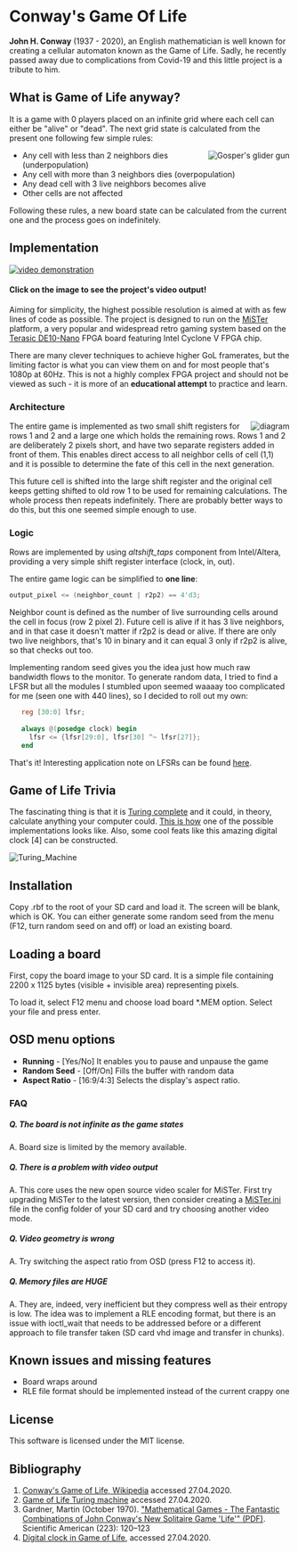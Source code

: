 # Conway's Game Of Life

**John H. Conway** (1937 - 2020), an English mathematician is well known for creating a cellular automaton known as the Game of Life. Sadly, he recently passed away due to complications from Covid-19 and this little project is a tribute to him.

## What is Game of Life anyway?

It is a game with 0 players placed on an infinite grid where each cell can either be "alive" or "dead". The next grid state is calculated from the present one following few simple rules:

<img src="img/Gospers_glider_gun.gif" alt="Gosper's glider gun" align="right">

 - Any cell with less than 2 neighbors dies (underpopulation)
 - Any cell with more than 3 neighbors dies (overpopulation)
 - Any dead cell with 3 live neighbors becomes alive
 - Other cells are not affected

Following these rules, a new board state can be calculated from the current one and the process goes on indefinitely. 


## Implementation

[![video demonstration](img/ytlink.png)](https://www.youtube.com/watch?v=KaBm4etcYFQ)

#### Click on the image to see the project's video output!

Aiming for simplicity, the highest possible resolution is aimed at with as few lines of code as possible. The project is designed to run on the [MiSTer](https://github.com/MiSTer-devel/Main_MiSTer/wiki) platform, a very popular and widespread retro gaming system based on the [Terasic DE10-Nano](http://de10-nano.terasic.com) FPGA board featuring Intel Cyclone V FPGA chip.

There are many clever techniques to achieve higher GoL framerates, but the limiting factor is what you can view them on and for most people that's 1080p at 60Hz. This is not a highly complex FPGA project and should not be viewed as such - it is more of an **educational attempt** to practice and learn.

### Architecture

<img src="img/diagram.png" alt="diagram" align="right">

The entire game is implemented as two small shift registers for rows 1 and 2 and a large one which holds the remaining rows. Rows 1 and 2 are deliberately 2 pixels short, and have two separate registers added in front of them. This enables direct access to all neighbor cells of cell (1,1) and it is possible to determine the fate of this cell in the next generation.

This future cell is shifted into the large shift register and the original cell keeps getting shifted to old row 1 to be used for remaining calculations. The whole process then repeats indefinitely. There are probably better ways to do this, but this one seemed simple enough to use. 

### Logic

Rows are implemented by using *altshift_taps* component from Intel/Altera, providing a very simple shift register interface (clock, in, out).

The entire game logic can be simplified to **one line**:

   ```verilog
   output_pixel <= (neighbor_count | r2p2) == 4'd3;
   ```

Neighbor count is defined as the number of live surrounding cells around the cell in focus (row 2 pixel 2).
Future cell is alive if it has 3 live neighbors, and in that case it doesn't matter if r2p2 is dead or alive. If there are only two live neighbors, that's 10 in binary and it can equal 3 only if r2p2 is alive, so that checks out too. 

Implementing random seed gives you the idea just how much raw bandwidth flows to the monitor. To generate random data, I tried to find a LFSR but all the modules I stumbled upon seemed waaaay too complicated for me (seen one with 440 lines), so I decided to roll out my own:

```verilog
   reg [30:0] lfsr;
  
   always @(posedge clock) begin
     lfsr <= {lfsr[29:0], lfsr[30] ^~ lfsr[27]}; 
   end   
```

That's it! Interesting application note on LFSRs can be found [here](https://www.xilinx.com/support/documentation/application_notes/xapp052.pdf).


## Game of Life Trivia

The fascinating thing is that it is [Turing complete](https://en.wikipedia.org/wiki/Turing_completeness)  and it could, in theory, calculate anything your computer could. [This is how](http://rendell-attic.org/gol/tm.htm) one of the possible implementations looks like. Also, some cool feats like this amazing digital clock [4] can be constructed.

![Turing_Machine](img/clock.gif)

## Installation

Copy .rbf to the root of your SD card and load it. The screen will be blank, which is OK. You can either generate some random seed from the menu (F12, turn random seed on and off) or load an existing board.

## Loading a board

First, copy the board image to your SD card. It is a simple file containing 2200 x 1125 bytes (visible + invisible area) representing pixels.

To load it, select F12 menu and choose load board *.MEM option. Select your file and press enter. 

## OSD menu options

* **Running** - [Yes/No] It enables you to pause and unpause the game
* **Random Seed** - [Off/On] Fills the buffer with random data
* **Aspect Ratio** - [16:9/4:3] Selects the display's aspect ratio.

### FAQ

##### Q. The board is not infinite as the game states

A. Board size is limited by the memory available.

##### Q. There is a problem with video output

A. This core uses the new open source video scaler for MiSTer. First try upgrading MiSTer to the latest version, then consider creating a [MiSTer.ini](https://github.com/MiSTer-devel/Main_MiSTer/blob/master/MiSTer.ini) file in the config folder of your SD card and try choosing another video mode.

##### Q. Video geometry is wrong

A. Try switching the aspect ratio from OSD (press F12 to access it).

##### Q. Memory files are HUGE

A. They are, indeed, very inefficient but they compress well as their entropy is low. The idea was to implement a RLE encoding format, but there is an issue with ioctl_wait that needs to be addressed before or a different approach to file transfer taken (SD card vhd image and transfer in chunks).

## Known issues and missing features

- Board wraps around
- RLE file format should be implemented instead of the current crappy one

## License

This software is licensed under the MIT license.

## Bibliography

  1. [Conway's Game of Life, Wikipedia](https://en.wikipedia.org/wiki/Conway%27s_Game_of_Life)   accessed 27.04.2020.
  2. [Game of Life Turing machine](http://rendell-attic.org/gol/tm.htm) accessed 27.04.2020.   
  3. Gardner, Martin (October 1970). ["Mathematical Games - The Fantastic Combinations of John Conway's New Solitaire Game 'Life'" (PDF)](https://web.stanford.edu/class/sts145/Library/life.pdf). Scientific American (223): 120–123
  4. [Digital clock in Game of Life](https://codegolf.stackexchange.com/questions/88783/build-a-digital-clock-in-conways-game-of-life), accessed 27.04.2020.
